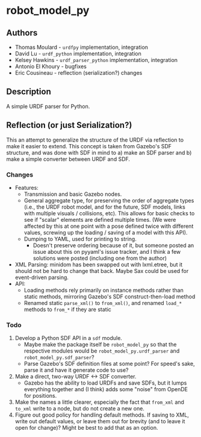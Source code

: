 # robot_model_py

## Authors

*	Thomas Moulard - `urdfpy` implementation, integration
*	David Lu - `urdf_python` implementation, integration
*	Kelsey Hawkins - `urdf_parser_python` implementation, integration
*	Antonio El Khoury - bugfixes
*	Eric Cousineau - reflection (serialization?) changes

## Description

A simple URDF parser for Python.

## Reflection (or just Serialization?)

This an attempt to generalize the structure of the URDF via reflection to make it easier to extend. This concept is taken from Gazebo's SDF structure, and was done with SDF in mind to a) make an SDF parser and b) make a simple converter between URDF and SDF.

### Changes

*	Features:
	*	Transmission and basic Gazebo nodes.
	*	General aggregate type, for preserving the order of aggregate types (i.e., the URDF robot model, and for the future, SDF models, links with multiple visuals / collisions, etc).  This allows for basic checks to see if "scalar" elements are defined multiple times. (We were affected by this at one point with a pose defined twice with different values, screwing up the loading / saving of a model with this API).
	*	Dumping to YAML, used for printing to string.
		*	Doesn't preserve ordering because of it, but someone posted an issue about this on pyyaml's issue tracker, and I think a few solutions were posted (including one from the author)
*	XML Parsing: minidom has been swapped out with lxml.etree, but it should not be hard to change that back. Maybe Sax could be used for event-driven parsing.
*	API:
	*	Loading methods rely primarily on instance methods rather than static methods, mirroring Gazebo's SDF construct-then-load method
	*	Renamed static `parse_xml()` to `from_xml()`, and renamed `load_*` methods to `from_*` if they are static

### Todo

1.	Develop a Python SDF API in a `sdf` module.
	*	Maybe make the package itself be `robot_model_py` so that the respective modules would be `robot_model_py.urdf_parser` and `robot_model_py.sdf_parser`?
	*	Parse Gazebo's SDF definition files at some point? For speed's sake, parse it and have it generate code to use?
2.	Make a direct, two-way URDF <-> SDF converter.
	*	Gazebo has the ability to load URDFs and save SDFs, but it lumps everything together and (I think) adds some "noise" from OpenDE for positions.
3.	Make the names a little clearer, especially the fact that `from_xml` and `to_xml` write to a node, but do not create a new one.
4.	Figure out good policy for handling default methods. If saving to XML, write out default values, or leave them out for brevity (and to leave it open for change)? Might be best to add that as an option.

